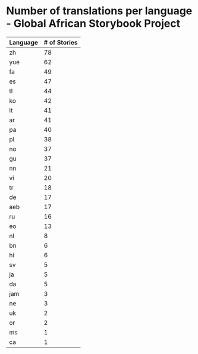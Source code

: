 # Number of translations per language - Global African Storybook Project

Language | # of Stories
-------- | ------------
zh | 78
yue | 62
fa | 49
es | 47
tl | 44
ko | 42
it | 41
ar | 41
pa | 40
pl | 38
no | 37
gu | 37
nn | 21
vi | 20
tr | 18
de | 17
aeb | 17
ru | 16
eo | 13
nl | 8
bn | 6
hi | 6
sv | 5
ja | 5
da | 5
jam | 3
ne | 3
uk | 2
or | 2
ms | 1
ca | 1
